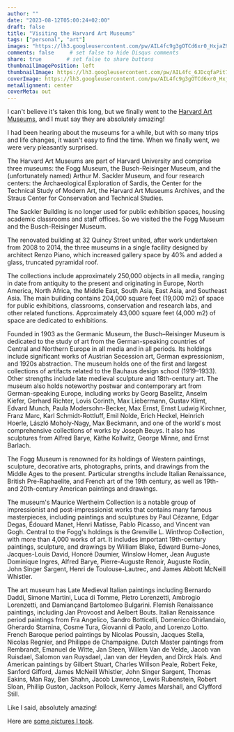 ```yaml
---
author: ""
date: "2023-08-12T05:00:24+02:00"
draft: false
title: "Visiting the Harvard Art Museums"
tags: ["personal", "art"]
images: "https://lh3.googleusercontent.com/pw/AIL4fc9g3gOTCd6xr0_HxjaZ9aPZP2uALY7_Jaka99DkLJ9JQ3Iv_OIKM-kITuEzS3-F5fdf_fX3D9sQdrNp22pNUEC1ysnpBBUq1ZeTb_PGlFb_kH0zfPJ5=w2400"
comments: false     # set false to hide Disqus comments
share: true        # set false to share buttons
thumbnailImagePosition: left
thumbnailImage: https://lh3.googleusercontent.com/pw/AIL4fc_6JDcqfaPit75cSu_mJfiExUrwBkoCdhgUhSbhqmjkNIhY0jkcyXpj-vrDyZs1yf0ql86TGGP7_tFeVfep2ChfKUmcoi_wmx2_x7XFwtYRyqyLXy_3=w2400
coverImage: https://lh3.googleusercontent.com/pw/AIL4fc9g3gOTCd6xr0_HxjaZ9aPZP2uALY7_Jaka99DkLJ9JQ3Iv_OIKM-kITuEzS3-F5fdf_fX3D9sQdrNp22pNUEC1ysnpBBUq1ZeTb_PGlFb_kH0zfPJ5=w2400
metaAlignment: center
coverMeta: out
---
```


I can't believe it's taken this long, but we finally went to the [Harvard Art Museums](https://harvardartmuseums.org/), and I must say they are absolutely amazing!

<!--more-->

I had been hearing about the museums for a while, but with so many trips and life changes, it wasn't easy to find the time. When we finally went, we were very pleasantly surprised.

The Harvard Art Museums are part of Harvard University and comprise three museums: the Fogg Museum, the Busch-Reisinger Museum, and the (unfortunately named) Arthur M. Sackler Museum, and four research centers: the Archaeological Exploration of Sardis, the Center for the Technical Study of Modern Art, the Harvard Art Museums Archives, and the Straus Center for Conservation and Technical Studies.

The Sackler Building is no longer used for public exhibition spaces, housing academic classrooms and staff offices. So we visited the the Fogg Museum and the Busch-Reisinger Museum.

The renovated building at 32 Quincy Street united, after work undertaken from 2008 to 2014, the three museums in a single facility designed by architect Renzo Piano, which increased gallery space by 40% and added a glass, truncated pyramidal roof.

The collections include approximately 250,000 objects in all media, ranging in date from antiquity to the present and originating in Europe, North America, North Africa, the Middle East, South Asia, East Asia, and Southeast Asia. The main building contains 204,000 square feet (19,000 m2) of space for public exhibitions, classrooms, conservation and research labs, and other related functions. Approximately 43,000 square feet (4,000 m2) of space are dedicated to exhibitions.

Founded in 1903 as the Germanic Museum, the Busch–Reisinger Museum is dedicated to the study of art from the German-speaking countries of Central and Northern Europe in all media and in all periods. Its holdings include significant works of Austrian Secession art, German expressionism, and 1920s abstraction. The museum holds one of the first and largest collections of artifacts related to the Bauhaus design school (1919–1933). Other strengths include late medieval sculpture and 18th-century art. The museum also holds noteworthy postwar and contemporary art from German-speaking Europe, including works by Georg Baselitz, Anselm Kiefer, Gerhard Richter, Lovis Corinth, Max Liebermann, Gustav Klimt, Edvard Munch, Paula Modersohn-Becker, Max Ernst, Ernst Ludwig Kirchner, Franz Marc, Karl Schmidt-Rottluff, Emil Nolde, Erich Heckel, Heinrich Hoerle, László Moholy-Nagy, Max Beckmann, and one of the world's most comprehensive collections of works by Joseph Beuys. It also has sculptures from Alfred Barye, Käthe Kollwitz, George Minne, and Ernst Barlach.

The Fogg Museum is renowned for its holdings of Western paintings, sculpture, decorative arts, photographs, prints, and drawings from the Middle Ages to the present. Particular strengths include Italian Renaissance, British Pre-Raphaelite, and French art of the 19th century, as well as 19th- and 20th-century American paintings and drawings.

The museum's Maurice Wertheim Collection is a notable group of impressionist and post-impressionist works that contains many famous masterpieces, including paintings and sculptures by Paul Cézanne, Edgar Degas, Édouard Manet, Henri Matisse, Pablo Picasso, and Vincent van Gogh. Central to the Fogg's holdings is the Grenville L. Winthrop Collection, with more than 4,000 works of art. It includes important 19th-century paintings, sculpture, and drawings by William Blake, Edward Burne-Jones, Jacques-Louis David, Honoré Daumier, Winslow Homer, Jean Auguste Dominique Ingres, Alfred Barye, Pierre-Auguste Renoir, Auguste Rodin, John Singer Sargent, Henri de Toulouse-Lautrec, and James Abbott McNeill Whistler.

The art museum has Late Medieval Italian paintings including Bernardo Daddi, Simone Martini, Luca di Tomme, Pietro Lorenzetti, Ambrogio Lorenzetti, and Damiançand Bartolomeo Bulgarini. Flemish Renaissance paintings, including Jan Provoost and Aelbert Bouts. Italian Renaissance period paintings from Fra Angelico, Sandro Botticelli, Domenico Ghirlandaio, Gherardo Starnina, Cosme Tura, Giovanni di Paolo, and Lorenzo Lotto. French Baroque period paintings by Nicolas Poussin, Jacques Stella, Nicolas Regnier, and Philippe de Champaigne. Dutch Master paintings from Rembrandt, Emanuel de Witte, Jan Steen, Willem Van de Velde, Jacob van Ruisdael, Salomon van Ruysdael, Jan van der Heyden, and Dirck Hals. And American paintings by Gilbert Stuart, Charles Willson Peale, Robert Feke, Sanford Gifford, James McNeill Whistler, John Singer Sargent, Thomas Eakins, Man Ray, Ben Shahn, Jacob Lawrence, Lewis Rubenstein, Robert Sloan, Phillip Guston, Jackson Pollock, Kerry James Marshall, and Clyfford Still. 

Like I said, absolutely amazing!

Here are [some pictures I took](https://photos.app.goo.gl/5gpn7H9wQoph7muJ9).